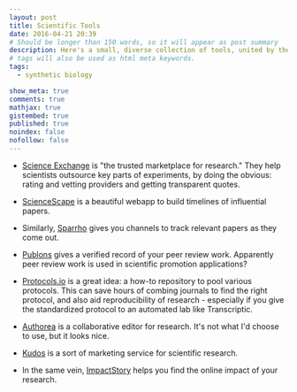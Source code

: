 ```yaml
---
layout: post
title: Scientific Tools
date: 2016-04-21 20:39
# Should be longer than 150 words, so it will appear as post summary
description: Here's a small, diverse collection of tools, united by their ability to help a small institution do more with less.
# tags will also be used as html meta keywords.
tags:
  - synthetic biology

show_meta: true
comments: true
mathjax: true
gistembed: true
published: true
noindex: false
nofollow: false
---
```


-   [Science Exchange](https://www.scienceexchange.com/) is "the trusted marketplace for research." They help scientists outsource key parts of experiments, by doing the obvious: rating and vetting providers and getting transparent quotes.

-   [ScienceScape](https://sciencescape.org/) is a beautiful webapp to build timelines of influential papers.
-   Similarly, [Sparrho](https://www.sparrho.com/) gives you channels to track relevant papers as they come out.

-   [Publons](https://publons.com/) gives a verified record of your peer review work. Apparently peer review work is used in scientific promotion applications?

-   [Protocols.io](https://www.protocols.io/) is a great idea: a how-to repository to pool various protocols. This can save hours of combing journals to find the right protocol, and also aid reproducibility of research - especially if you give the standardized protocol to an automated lab like Transcriptic.

-   [Authorea](https://www.authorea.com/) is a collaborative editor for research. It's not what I'd choose to use, but it looks nice.

-   [Kudos](https://www.growkudos.com/about) is a sort of marketing service for scientific research.
-   In the same vein, [ImpactStory](https://impactstory.org/) helps you find the online impact of your research.
